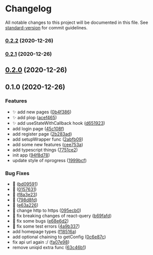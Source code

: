 # Changelog

All notable changes to this project will be documented in this file. See [standard-version](https://github.com/conventional-changelog/standard-version) for commit guidelines.

### [0.2.2](https://github.com/createdbymahmood/bookly-ssr/compare/v0.2.1...v0.2.2) (2020-12-26)

### [0.2.1](https://github.com/createdbymahmood/bookly-ssr/compare/v0.2.0...v0.2.1) (2020-12-26)

## [0.2.0](https://github.com/createdbymahmood/bookly-ssr/compare/v0.1.0...v0.2.0) (2020-12-26)

## 0.1.0 (2020-12-26)


### Features

* :sparkles: add new pages ([0b4f386](https://github.com/createdbymahmood/bookly-ssr/commit/0b4f38668f0e0c60a6cad6bfe91743633a7311ae))
* :sparkles: add plop ([acef465](https://github.com/createdbymahmood/bookly-ssr/commit/acef465f4b5876b9cfcee5a9eed8888992d03c79))
* :sparkles: add useStateWithCallback hook ([d651923](https://github.com/createdbymahmood/bookly-ssr/commit/d65192383b5e26dd0134adfedad848cc872eef95))
* add login page ([45c108f](https://github.com/createdbymahmood/bookly-ssr/commit/45c108fee87d624b582478b133f47e85b292f146))
* add register page ([2b283ad](https://github.com/createdbymahmood/bookly-ssr/commit/2b283ad878676e30e15eb703323c94be791a9938))
* add setupWrapper func ([2abfb09](https://github.com/createdbymahmood/bookly-ssr/commit/2abfb09655ed804143c7836552d52259f618bb86))
* add some new features ([cee753a](https://github.com/createdbymahmood/bookly-ssr/commit/cee753a5b6c21e7b7dac2b235e38e4765ebcda3b))
* add typescript things ([7751ce2](https://github.com/createdbymahmood/bookly-ssr/commit/7751ce275e77b91d7add860af9ed7a406c78abe3))
* init app ([94f8d78](https://github.com/createdbymahmood/bookly-ssr/commit/94f8d782cd0bd88308da08dd3e41308030c74c09))
* update style of nprogress ([1999bcf](https://github.com/createdbymahmood/bookly-ssr/commit/1999bcf3e9b763aec5e4cf00b3d9f529095c2192))


### Bug Fixes

* :bug: ([bd09591](https://github.com/createdbymahmood/bookly-ssr/commit/bd0959157c6f599b07b9692cfd02ab0d78753e04))
* :bug: ([0157631](https://github.com/createdbymahmood/bookly-ssr/commit/0157631a47438e5cc4f2a781db88ebbb5580ccfc))
* :bug: ([f8a3e23](https://github.com/createdbymahmood/bookly-ssr/commit/f8a3e2364cc92a4bc54aa1a996e104af42c03d7a))
* :bug: ([798d8fd](https://github.com/createdbymahmood/bookly-ssr/commit/798d8fd79340616f918f51fd9dbdf2acd7179c74))
* :bug: ([e63a226](https://github.com/createdbymahmood/bookly-ssr/commit/e63a226c2b4c813207b06fab6c113eb634aea2d4))
* :bug: change http to https ([095ecb0](https://github.com/createdbymahmood/bookly-ssr/commit/095ecb051c0ab558c651a83e59138a90b962a14e))
* :bug: fix breaking changes of react-query ([b69fafd](https://github.com/createdbymahmood/bookly-ssr/commit/b69fafd7bc32416f18d78204a4c9c214dff8721a))
* :bug: fix some bugs ([e68e6d2](https://github.com/createdbymahmood/bookly-ssr/commit/e68e6d2f5c61ea6e09abd3dc15e81f0693fcedee))
* :bug: fix some test errors ([4a9b337](https://github.com/createdbymahmood/bookly-ssr/commit/4a9b33729f2222e99957347b8a680f7f361f753b))
* add homepage types ([f18516a](https://github.com/createdbymahmood/bookly-ssr/commit/f18516aaf59d74ec8837f0a70db7c679ac7324f9))
* add optional chaining to getConfig ([0c6e87c](https://github.com/createdbymahmood/bookly-ssr/commit/0c6e87cd11e9096d0664c4aab4fd6031481d9b5f))
* fix api url again :/ ([fa07e98](https://github.com/createdbymahmood/bookly-ssr/commit/fa07e9894622e13baad37ef8b48722074070b0dc))
* remove uniqid extra func ([63c46b1](https://github.com/createdbymahmood/bookly-ssr/commit/63c46b1e04533d1f4ffed0bc3f373a479b114263))
